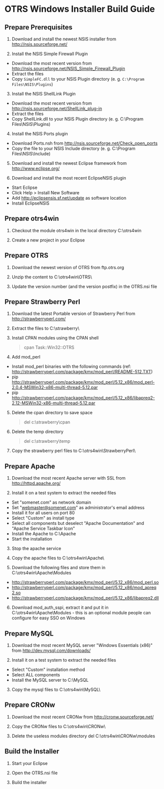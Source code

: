 # OTRS Windows Installer Build Guide

## Prepare Prerequisites

1. Download and install the newest NSIS installer from http://nsis.sourceforge.net/

2. Install the NSIS Simple Firewall Plugin
 - Download the most recent version from http://nsis.sourceforge.net/NSIS_Simple_Firewall_Plugin
 - Extract the files
 - Copy `SimpleFC.dll` to your NSIS Plugin directory (e. g. `C:\Program Files\NSIS\Plugins`)

3. Install the NSIS ShellLink Plugin
 - Download the most recent version from http://nsis.sourceforge.net/ShellLink_plug-in
 - Extract the files
 - Copy ShellLink.dll to your NSIS Plugin directory (e. g. C:\Program Files\NSIS\Plugins)

4. Install the NSIS Ports plugin
 - Download Ports.nsh from http://nsis.sourceforge.net/Check_open_ports
 - Copy the file to your NSIS Include directory (e. g. C:\Program Files\NSIS\Include)

5. Download and install the newest Eclipse framework from http://www.eclipse.org/

6. Download and install the most recent EclipseNSIS plugin
 - Start Eclipse
 - Click Help > Install New Software
 - Add http://eclipsensis.sf.net/update as software location
 - Install EclipseNSIS

## Prepare otrs4win

1. Checkout the module otrs4win in the local directory C:\otrs4win

2. Create a new project in your Eclipse

## Prepare OTRS

1. Download the newest version of OTRS from ftp.otrs.org

2. Unzip the content to C:\otrs4win\OTRS\

3. Update the version number (and the version postfix) in the OTRS.nsi file

## Prepare Strawberry Perl

1. Download the latest Portable version of Strawberry Perl from http://strawberryperl.com/

2. Extract the files to C:\strawberry\

3. Install CPAN modules using the CPAN shell

    > cpan Task::Win32::OTRS

4. Add mod_perl
 - Install mod_perl binaries with the following commands (ref: http://strawberryperl.com/package/kmx/mod_perl/README-512.TXT)
 - pip http://strawberryperl.com/package/kmx/mod_perl/5.12_x86/mod_perl-2.0.4-MSWin32-x86-multi-thread-5.12.par
 - pip http://strawberryperl.com/package/kmx/mod_perl/5.12_x86/libapreq2-2.12-MSWin32-x86-multi-thread-5.12.par

5. Delete the cpan directory to save space
    > del c:\strawberry\cpan

6. Delete the temp directory
    > del c:\strawberry\temp

7. Copy the strawberry perl files to C:\otrs4win\StrawberryPerl\


## Prepare Apache

1. Download the most recent Apache server with SSL from http://httpd.apache.org/

2. Install it on a test system to extract the needed files
 - Set "somenet.com" as network domain
 - Set "webmaster@somenet.com" as administrator's email address
 - Install it for all users on port 80
 - Select "Custom" as install type
 - Select all components but deselect "Apache Documentation" and "Apache Service Taskbar Icon"
 - Install the Apache to C:\Apache
 - Start the installation

3. Stop the apache service

4. Copy the apache files to C:\otrs4win\Apache\

5. Download the following files and store them in C:\otrs4win\Apache\Modules
 - http://strawberryperl.com/package/kmx/mod_perl/5.12_x86/mod_perl.so
 - http://strawberryperl.com/package/kmx/mod_perl/5.12_x86/mod_apreq2.so
 - http://strawberryperl.com/package/kmx/mod_perl/5.12_x86/libapreq2.dll

6. Download mod_auth_sspi, extract it and put it in C:\otrs4win\Apache\Modules - this is an optional module people can configure for easy SSO on Windows

## Prepare MySQL

1. Download the most recent MySQL server "Windows Essentials (x86)" from http://dev.mysql.com/downloads/

2. Install it on a test system to extract the needed files
 - Select "Custom" installation method
 - Select ALL components
 - Install the MySQL server to C:\MySQL

3. Copy the mysql files to C:\otrs4win\MySQL\

## Prepare CRONw

1. Download the most recent CRONw from http://cronw.sourceforge.net/

2. Copy the CRONw files to C:\otrs4win\CRONw\

3. Delete the useless modules directory
    del C:\otrs4win\CRONw\modules

## Build the Installer

1. Start your Eclipse

2. Open the OTRS.nsi file

3. Build the installer

